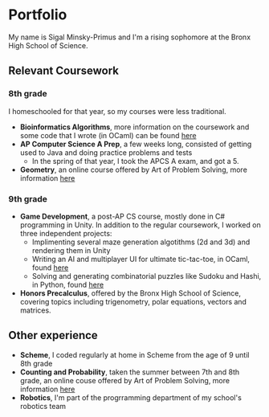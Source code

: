 # Portfolio

My name is Sigal Minsky-Primus and I'm a rising sophomore at the Bronx High School of Science.

## Relevant Coursework

### 8th grade

I homeschooled for that year, so my courses were less traditional.

- **Bioinformatics Algorithms**, more information on the coursework and some code that I wrote (in OCaml) can be found [here](https://github.com/sigalrmp/Bioinformatics-Portfolio)
- **AP Computer Science A Prep**, a few weeks long, consisted of getting used to Java and doing practice problems and tests
  -   In the spring of that year, I took the APCS A exam, and got a 5.
- **Geometry**, an online course offered by Art of Problem Solving, more information [here](https://artofproblemsolving.com/school/course/intro-geometry)
  
### 9th grade

- **Game Development**, a post-AP CS course, mostly done in C# programming in Unity. In addition to the regular coursework, I worked on three independent projects:
  - Implimenting several maze generation algotithms (2d and 3d) and rendering them in Unity
  - Writing an AI and multiplayer UI for ultimate tic-tac-toe, in OCaml, found [here](https://github.com/sigalrmp/Ultimate-Tic-Tac-Toe)
  - Solving and generating combinatorial puzzles like Sudoku and Hashi, in Python, found [here](https://github.com/sigalrmp/puzzles-2022)
- **Honors Precalculus**, offered by the Bronx High School of Science, covering topics including trigenometry, polar equations, vectors and matrices.

## Other experience

- **Scheme**, I coded regularly at home in Scheme from the age of 9 until 8th grade
- **Counting and Probability**, taken the summer between 7th and 8th grade, an online couse offered by Art of Problem Solving, more information [here](https://artofproblemsolving.com/school/course/intro-counting)
- **Robotics**, I'm part of the progrramming department of my school's robotics team
